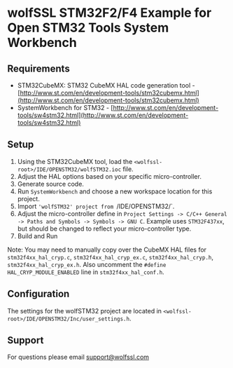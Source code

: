 # wolfSSL STM32F2/F4 Example for Open STM32 Tools System Workbench


## Requirements

* STM32CubeMX: STM32 CubeMX HAL code generation tool - [http://www.st.com/en/development-tools/stm32cubemx.html](http://www.st.com/en/development-tools/stm32cubemx.html)
* SystemWorkbench for STM32 - [http://www.st.com/en/development-tools/sw4stm32.html](http://www.st.com/en/development-tools/sw4stm32.html)

## Setup

1. Using the STM32CubeMX tool, load the `<wolfssl-root>/IDE/OPENSTM32/wolfSTM32.ioc` file.
2. Adjust the HAL options based on your specific micro-controller.
3. Generate source code.
4. Run `SystemWorkbench` and choose a new workspace location for this project.
5. Import `'wolfSTM32' project from `<wolfssl-root>/IDE/OPENSTM32/`.
6. Adjust the micro-controller define in `Project Settings -> C/C++ General -> Paths and Symbols -> Symbols -> GNU C`. Example uses `STM32F437xx`, but should be changed to reflect your micro-controller type.
7. Build and Run

Note: You may need to manually copy over the CubeMX HAL files for `stm32f4xx_hal_cryp.c`, `stm32f4xx_hal_cryp_ex.c`, `stm32f4xx_hal_cryp.h`, `stm32f4xx_hal_cryp_ex.h`. Also uncomment the `#define HAL_CRYP_MODULE_ENABLED` line in `stm32f4xx_hal_conf.h`.

## Configuration

The settings for the wolfSTM32 project are located in `<wolfssl-root>/IDE/OPENSTM32/Inc/user_settings.h`.

## Support

For questions please email [support@wolfssl.com](mailto:support@wolfssl.com)
